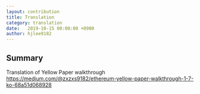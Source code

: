 ```yaml
---
layout: contribution
title: Translation
category: translation
date:   2019-10-15 00:00:00 +0900
author: hjlee9182
---
```


## Summary
Translation of Yellow Paper walkthrough
https://medium.com/@zxzxs9182/ethereum-yellow-paper-walkthrough-1-7-ko-68a51d068928
